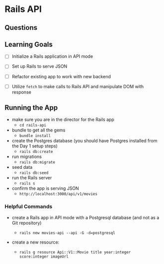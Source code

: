 
# Rails API

## Questions

## Learning Goals

- [ ] Initialize a Rails application in API mode
- [ ] Set up Rails to serve JSON
- [ ] Refactor existing app to work with new backend
- [ ] Utilize `fetch` to make calls to Rails API and manipulate DOM with response


## Running the App 

* make sure you are in the director for the Rails app
  * `cd rails-api`
* bundle to get all the gems
  * `bundle install`
* create the Postgres database (you should have Postgres installed from the Day 1 setup steps)
  * `rails db:create`
* run migrations
  * `rails db:migrate`
* seed data
  * `rails db:seed`
* run the Rails server
  * `rails s`
* confirm the app is serving JSON
  * `http://localhost:3000/api/v1/movies`

### Helpful Commands

* create a Rails app in API mode with a Postgresql database (and not as a Git repository)
  * `rails new movies-api --api -G -d=postgresql`


* create a new resource:
  * `rails g resource Api::V1::Movie title year:integer score:integer imageUrl`